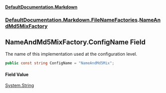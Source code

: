 #### [DefaultDocumentation\.Markdown](../../../../index.md 'index')
### [DefaultDocumentation\.Markdown\.FileNameFactories](../../../../index.md#DefaultDocumentation.Markdown.FileNameFactories 'DefaultDocumentation\.Markdown\.FileNameFactories').[NameAndMd5MixFactory](index.md 'DefaultDocumentation\.Markdown\.FileNameFactories\.NameAndMd5MixFactory')

## NameAndMd5MixFactory\.ConfigName Field

The name of this implementation used at the configuration level\.

```csharp
public const string ConfigName = "NameAndMd5Mix";
```

#### Field Value
[System\.String](https://docs.microsoft.com/en-us/dotnet/api/System.String 'System\.String')